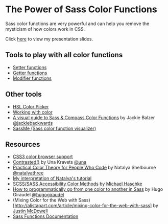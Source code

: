 # The Power of Sass Color Functions

Sass color functions are very powerful and can help you remove the mysticism of how colors work in CSS.

Click [here](http://cuyaproductions.github.io/sass-color-functions/presentation/#/) to view my presentation slides.

## Tools to play with all color functions
- [Setter functions](http://codepen.io/cuyaproductions/pen/ONBvdr)
- [Getter functions](http://codepen.io/cuyaproductions/pen/RaeMOJ)
- [Modifier functions](http://codepen.io/cuyaproductions/pen/jqezRN)

## Other tools
- [HSL Color Picker](http://hslpicker.com/)
- [Working with color](http://www.workwithcolor.com/)
- [A visual guide to Sass & Compass Color Functions](http://jackiebalzer.com/color) by Jackie Balzer [@jackiebackwards](https://twitter.com/jackiebackwards)
- [SassMe (Sass color function visualizer)](http://sassme.arc90.com/)


## Resources
- [CSS3 color browser support](http://caniuse.com/#feat=css3-colors)
- [Contrasted()](http://codepen.io/una/pen/oXgRYz?editors=0100) by Una Kravets [@una](https://twitter.com/Una)
- [Practical Color Theory for People Who Code](http://tallys.github.io/color-theory/) by Natalya Shelbourne [@natalyathree](https://twitter.com/natalyathree)
- [My interpretation of Natalya's tutorial](http://codepen.io/cuyaproductions/full/zqLjYR)
- [SCSS/SASS Accessibility Color Methods](https://gist.github.com/haschek/1059983) by [Michael Haschke](https://github.com/haschek)
- [How to programmatically go from one color to another in Sass](http://thesassway.com/advanced/how-to-programtically-go-from-one-color-to-another-in-sass) by Hugo Giraudel [@hugogiraudel](https://twitter.com/hugogiraudel)
- (Mixing Color for the Web with Sass)[http://alistapart.com/article/mixing-color-for-the-web-with-sass] by [Justin McDowell](http://revoltpuppy.com/)
- [Sass Functions Documentation](http://sass-lang.com/documentation/Sass/Script/Functions.html)
